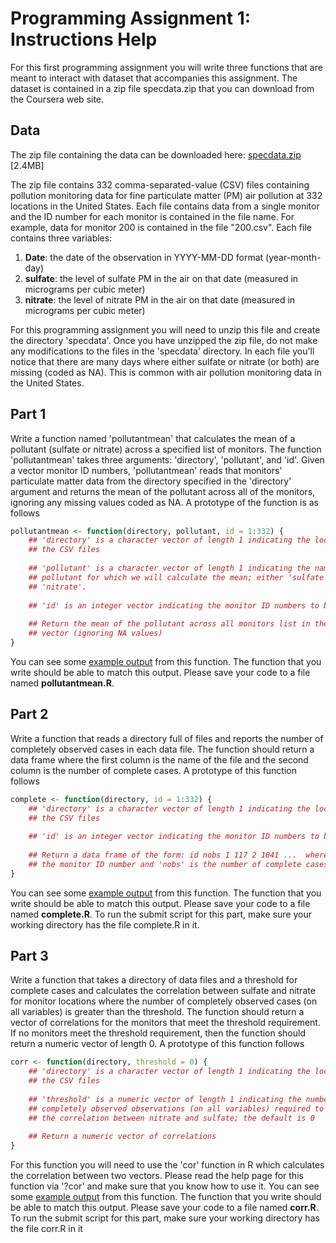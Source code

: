 Programming Assignment 1: Instructions Help
========================================================

For this first programming assignment you will write three functions that are meant to interact with dataset that accompanies this assignment. The dataset is contained in a zip file specdata.zip that you can download from the Coursera web site.


Data
----

The zip file containing the data can be downloaded here:
[specdata.zip](https://d396qusza40orc.cloudfront.net/rprog%2Fdata%2Fspecdata.zip) [2.4MB]

The zip file contains 332 comma-separated-value (CSV) files containing pollution monitoring data for fine particulate matter (PM) air pollution at 332 locations in the United States. Each file contains data from a single monitor and the ID number for each monitor is contained in the file name. For example, data for monitor 200 is contained in the file "200.csv". Each file contains three variables:
1) **Date**: the date of the observation in YYYY-MM-DD format (year-month-day)
2) **sulfate**: the level of sulfate PM in the air on that date (measured in micrograms per cubic meter)
3) **nitrate**: the level of nitrate PM in the air on that date (measured in micrograms per cubic meter)

For this programming assignment you will need to unzip this file and create the directory 'specdata'. Once you have unzipped the zip file, do not make any modifications to the files in the 'specdata' directory. In each file you'll notice that there are many days where either sulfate or nitrate (or both) are missing (coded as NA). This is common with air pollution monitoring data in the United States.


Part 1
-------

Write a function named 'pollutantmean' that calculates the mean of a pollutant (sulfate or nitrate) across a specified list of monitors. The function 'pollutantmean' takes three arguments: 'directory', 'pollutant', and 'id'. Given a vector monitor ID numbers, 'pollutantmean' reads that monitors' particulate matter data from the directory specified in the 'directory' argument and returns the mean of the pollutant across all of the monitors, ignoring any missing values coded as NA. A prototype of the function is as follows


```r
pollutantmean <- function(directory, pollutant, id = 1:332) {
    ## 'directory' is a character vector of length 1 indicating the location of
    ## the CSV files
    
    ## 'pollutant' is a character vector of length 1 indicating the name of the
    ## pollutant for which we will calculate the mean; either 'sulfate' or
    ## 'nitrate'.
    
    ## 'id' is an integer vector indicating the monitor ID numbers to be used
    
    ## Return the mean of the pollutant across all monitors list in the 'id'
    ## vector (ignoring NA values)
}
```


You can see some [example output](https://d396qusza40orc.cloudfront.net/rprog%2Fdoc%2Fpollutantmean-demo.html) from this function. The function that you write should be able to match this output. Please save your code to a file named **pollutantmean.R**.


Part 2
-------

Write a function that reads a directory full of files and reports the number of completely observed cases in each data file. The function should return a data frame where the first column is the name of the file and the second column is the number of complete cases. A prototype of this function follows


```r
complete <- function(directory, id = 1:332) {
    ## 'directory' is a character vector of length 1 indicating the location of
    ## the CSV files
    
    ## 'id' is an integer vector indicating the monitor ID numbers to be used
    
    ## Return a data frame of the form: id nobs 1 117 2 1041 ...  where 'id' is
    ## the monitor ID number and 'nobs' is the number of complete cases
}
```


You can see some [example output](https://d396qusza40orc.cloudfront.net/rprog%2Fdoc%2Fcomplete-demo.html) from this function. The function that you write should be able to match this output. Please save your code to a file named **complete.R**. To run the submit script for this part, make sure your working directory has the file complete.R in it.


Part 3
-------

Write a function that takes a directory of data files and a threshold for complete cases and calculates the correlation between sulfate and nitrate for monitor locations where the number of completely observed cases (on all variables) is greater than the threshold. The function should return a vector of correlations for the monitors that meet the threshold requirement. If no monitors meet the threshold requirement, then the function should return a numeric vector of length 0. A prototype of this function follows


```r
corr <- function(directory, threshold = 0) {
    ## 'directory' is a character vector of length 1 indicating the location of
    ## the CSV files
    
    ## 'threshold' is a numeric vector of length 1 indicating the number of
    ## completely observed observations (on all variables) required to compute
    ## the correlation between nitrate and sulfate; the default is 0
    
    ## Return a numeric vector of correlations
}
```


For this function you will need to use the 'cor' function in R which calculates the correlation between two vectors. Please read the help page for this function via '?cor' and make sure that you know how to use it.
You can see some [example output](https://d396qusza40orc.cloudfront.net/rprog%2Fdoc%2Fcorr-demo.html) from this function. The function that you write should be able to match this output. Please save your code to a file named **corr.R**. To run the submit script for this part, make sure your working directory has the file corr.R in it
